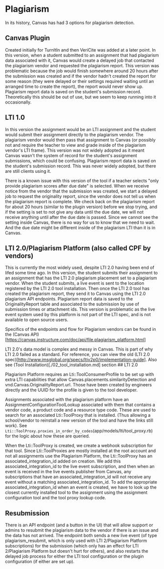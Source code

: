 # Plagiarism

In its history, Canvas has had 3 options for plagiarism detection.

## Canvas Plugin
Created initially for TurnItIn and then VeriCite was added at a later point.
In this version, when a student submitted to an assignment that had plagiarism data associated with it, Canvas would create a delayed job that contacted the plagiarism vendor and requested the plagiarism report.  This version was problematic because the job would finish somewhere around 20 hours after the submission was created and if the vendor hadn't created the report for some reason (they were delayed or their settings required waiting until an arranged time to create the report), the report would never show up.
Plagiarism report data is saved on the student's submission record.
Theoretically this should be out of use, but we seem to keep running into it occasionally.


## LTI 1.0
In this version the assignment would be an LTI assignment and the student would submit their assignment directly to the plagiarism vendor.  The plagiarism vendor would then pass that assignment to Canvas (or possibly not and require the teacher to view and grade inside of the plagiarism vendor's LTI frame).  This version was not widely adopted as it meant Canvas wasn't the system of record for the student's assignment submissions, which could be confusing.
Plagiarism report data is saved on the student's submission record.
This was never widely adopted, but there are still clients using it.

There is a known issue with this version of the tool if a teacher selects "only provide plagiarism scores after due date" is selected.  When we receive notice from the vendor that the submission was created, we start a delayed job to request the originality report, since the vendor does not tell us when the plagiarism report is complete.  We check back on the plagiarism report for about 20 hours (similar to the plugin version) before we stop trying, and if the setting is set to not give any data until the due date, we will not receive anything until after the due date is passed.  Since we cannot see the setting inside Canvas, there is no way for us to know that we need to wait.  And the due date might be different inside of the plagiarism LTI than it is in Canvas.


## LTI 2.0/Plagiarism Platform (also called CPF by vendors)
This is currently the most widely used, despite LTI 2.0 having been end of lifed some time ago.
In this version, the student submits their assignment to an assignment that has the LTI 2.0 plagiarism placement set to a plagiarism vendor.  When the student submits, a live event is sent to the location registered by the LTI 2.0 tool installation.  Then once the LTI 2.0 tool has created the plagiarism report, they send it to Canvas using the LTI 2.0 plagiarism API endpoints.
Plagiarism report data is saved to the OriginalityReport table and associated to the submission by use of submission times or attachment ids.
This version is problematic as the live event system used by this platform is not part of the LTI spec, and is not available to open source users.

Specifics of the endpoints and flow for Plagiarism vendors can be found in the (Canvas API)[https://canvas.instructure.com/doc/api/file.plagiarism_platform.html]

LTI 2.0's data model is complex and messy in Canvas.  This is part of why LTI 2.0 failed as a standard.  For reference, you can view the old (LTI 2.0 spec)[http://www.imsglobal.org/specs/ltiv2p0/implementation-guide].  Also see (Tool Installation)[./02_tool_installation.md] section ## LTI 2.0

Plagiarism Platform requires an Lti::ToolConsumerProfile to be set up with extra LTI capabilities that allow Canvas.placements.similarityDetection and vnd.Canvas.OriginalityReport.url.  Those have been created by engineers directly and the UUID for the profile is given to the tool developer.

Assignments associated with the plagiarism platform have an AssignmentConfigurationToolLookup associated with them that contains a vendor code, a product code and a resource type code.  These are used to search for an associated Lti::ToolProxy that is installed.  (Thus allowing a school/vendor to reinstall a new version of the tool and have the links still work).  See `Lti::ToolProxy.proxies_in_order_by_codes`(app/models/lti/tool_proxy.rb) for the logic about how these are queried.

When the Lti::ToolProxy is created, we create a webhook subscription for that tool.  Since Lti::ToolProxies are mostly installed at the root account and not all assignments use the Plagiarism Platform, the Lti::ToolProxy has an associated_integration_id added on creation.  We add this associated_integration_id to the live event subscription, and then when an event is received in the live events publisher from Canvas, any subscriptions that have an associated_integration_id will not receive any event without a matching associated_integration_id.  To add the appropriate associated_integration_id when an event is created, we have to look up the closest currently installed tool to the assignment using the assignment configuration tool and the tool proxy lookup code.


## Resubmission
There is an API endpoint (and a button in the UI) that will allow support or admins to resubmit the plagiarism data to the vendor if there is an issue and the data has not arrived.  The endpoint both sends a new live event (of type plagiarism_resubmit, which is only used with LTI 2/Plagiarism Platform subscriptions) for the submission (which only has an effect for LTI 2/Plagiarism Platform but doesn't hurt for others), and also restarts the delayed job process for either the LTI tool configuration or the plugin configuration (if either are set up).
